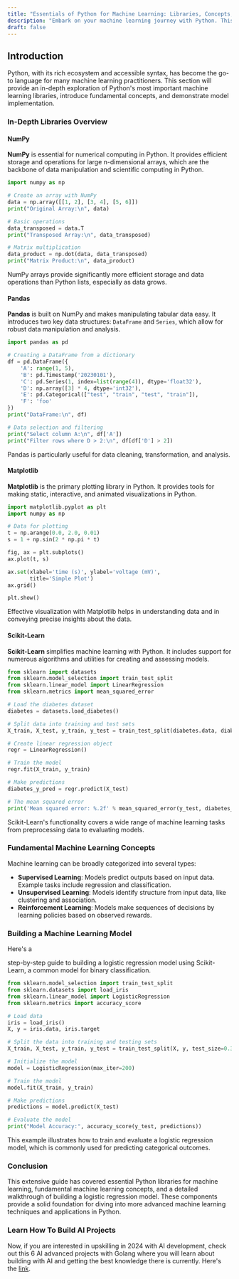 ```yaml
---
title: "Essentials of Python for Machine Learning: Libraries, Concepts, and Model Building"
description: "Embark on your machine learning journey with Python. This guide covers key libraries like NumPy, Pandas, Matplotlib, and Scikit-Learn, introduces fundamental machine learning concepts, and walks you through building a basic model to kickstart your machine learning projects."
draft: false
---
```


## Introduction

Python, with its rich ecosystem and accessible syntax, has become the go-to language for many machine learning practitioners. This section will provide an in-depth exploration of Python's most important machine learning libraries, introduce fundamental concepts, and demonstrate model implementation.

### In-Depth Libraries Overview

#### NumPy

**NumPy** is essential for numerical computing in Python. It provides efficient storage and operations for large n-dimensional arrays, which are the backbone of data manipulation and scientific computing in Python.

```python
import numpy as np

# Create an array with NumPy
data = np.array([[1, 2], [3, 4], [5, 6]])
print("Original Array:\n", data)

# Basic operations
data_transposed = data.T
print("Transposed Array:\n", data_transposed)

# Matrix multiplication
data_product = np.dot(data, data_transposed)
print("Matrix Product:\n", data_product)
```

NumPy arrays provide significantly more efficient storage and data operations than Python lists, especially as data grows.

#### Pandas

**Pandas** is built on NumPy and makes manipulating tabular data easy. It introduces two key data structures: `DataFrame` and `Series`, which allow for robust data manipulation and analysis.

```python
import pandas as pd

# Creating a DataFrame from a dictionary
df = pd.DataFrame({
    'A': range(1, 5),
    'B': pd.Timestamp('20230101'),
    'C': pd.Series(1, index=list(range(4)), dtype='float32'),
    'D': np.array([3] * 4, dtype='int32'),
    'E': pd.Categorical(["test", "train", "test", "train"]),
    'F': 'foo'
})
print("DataFrame:\n", df)

# Data selection and filtering
print("Select column A:\n", df['A'])
print("Filter rows where D > 2:\n", df[df['D'] > 2])
```

Pandas is particularly useful for data cleaning, transformation, and analysis.

#### Matplotlib

**Matplotlib** is the primary plotting library in Python. It provides tools for making static, interactive, and animated visualizations in Python.

```python
import matplotlib.pyplot as plt
import numpy as np

# Data for plotting
t = np.arange(0.0, 2.0, 0.01)
s = 1 + np.sin(2 * np.pi * t)

fig, ax = plt.subplots()
ax.plot(t, s)

ax.set(xlabel='time (s)', ylabel='voltage (mV)',
       title='Simple Plot')
ax.grid()

plt.show()
```

Effective visualization with Matplotlib helps in understanding data and in conveying precise insights about the data.

#### Scikit-Learn

**Scikit-Learn** simplifies machine learning with Python. It includes support for numerous algorithms and utilities for creating and assessing models.

```python
from sklearn import datasets
from sklearn.model_selection import train_test_split
from sklearn.linear_model import LinearRegression
from sklearn.metrics import mean_squared_error

# Load the diabetes dataset
diabetes = datasets.load_diabetes()

# Split data into training and test sets
X_train, X_test, y_train, y_test = train_test_split(diabetes.data, diabetes.target, test_size=0.2)

# Create linear regression object
regr = LinearRegression()

# Train the model
regr.fit(X_train, y_train)

# Make predictions
diabetes_y_pred = regr.predict(X_test)

# The mean squared error
print('Mean squared error: %.2f' % mean_squared_error(y_test, diabetes_y_pred))
```

Scikit-Learn's functionality covers a wide range of machine learning tasks from preprocessing data to evaluating models.

### Fundamental Machine Learning Concepts

Machine learning can be broadly categorized into several types:

- **Supervised Learning**: Models predict outputs based on input data. Example tasks include regression and classification.
- **Unsupervised Learning**: Models identify structure from input data, like clustering and association.
- **Reinforcement Learning**: Models make sequences of decisions by learning policies based on observed rewards.

### Building a Machine Learning Model

Here's a

step-by-step guide to building a logistic regression model using Scikit-Learn, a common model for binary classification.

```python
from sklearn.model_selection import train_test_split
from sklearn.datasets import load_iris
from sklearn.linear_model import LogisticRegression
from sklearn.metrics import accuracy_score

# Load data
iris = load_iris()
X, y = iris.data, iris.target

# Split the data into training and testing sets
X_train, X_test, y_train, y_test = train_test_split(X, y, test_size=0.3, random_state=42)

# Initialize the model
model = LogisticRegression(max_iter=200)

# Train the model
model.fit(X_train, y_train)

# Make predictions
predictions = model.predict(X_test)

# Evaluate the model
print("Model Accuracy:", accuracy_score(y_test, predictions))
```

This example illustrates how to train and evaluate a logistic regression model, which is commonly used for predicting categorical outcomes.

### Conclusion

This extensive guide has covered essential Python libraries for machine learning, fundamental machine learning concepts, and a detailed walkthrough of building a logistic regression model. These components provide a solid foundation for diving into more advanced machine learning techniques and applications in Python.

### Learn How To Build AI Projects

Now, if you are interested in upskilling in 2024 with AI development, check out this 6 AI advanced projects with Golang where you will learn about building with AI and getting the best knowledge there is currently. Here's the [link](https://akhilsharmatech.gumroad.com/l/zgxqq).
